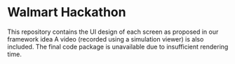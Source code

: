 # Walmart Hackathon
This repository contains the UI design of each screen as proposed in our framework idea
A video (recorded using a simulation viewer) is also included.
The final code package is unavailable due to insufficient rendering time.
